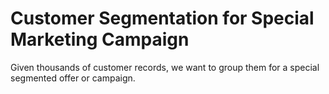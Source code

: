 # Customer Segmentation for Special Marketing Campaign
 Given thousands of customer records, we want to group them for a special segmented offer or campaign.
